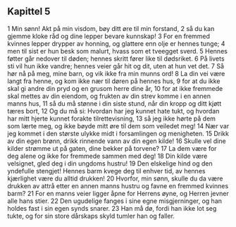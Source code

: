 ## Kapittel 5

1 Min sønn! Akt på min visdom, bøy ditt øre til min forstand, 
2 så du kan gjemme kloke råd og dine lepper bevare kunnskap! 
3 For en fremmed kvinnes lepper drypper av honning, og glattere enn olje er hennes tunge; 
4 men til sist er hun besk som malurt, hvass som et tveegget sverd. 
5 Hennes føtter går nedover til døden; hennes skritt fører like til dødsriket. 
6 På livets sti vil hun ikke vandre; hennes veier går hit og dit, uten at hun vet det. 
7 Så hør nå på meg, mine barn, og vik ikke fra min munns ord! 
8 La din vei være langt fra henne, og kom ikke nær til døren på hennes hus, 
9 for at du ikke skal gi andre din pryd og en grusom herre dine år, 
10 for at ikke fremmede skal mettes av din eiendom, og frukten av din strev komme i en annen manns hus, 
11 så du må stønne i din siste stund, når din kropp og ditt kjøtt tæres bort, 
12 Og du må si: Hvordan har jeg kunnet hate tukt, og hvordan har mitt hjerte kunnet forakte tilrettevisning, 
13 så jeg ikke hørte på dem som lærte meg, og ikke bøyde mitt øre til dem som veiledet meg! 
14 Nær var jeg kommet i den største ulykke midt i forsamlingen og menigheten. 
15 Drikk av din egen brønn, drikk rinnende vann av din egen kilde! 
16 Skulle vel dine kilder strømme ut på gaten, dine bekker på torvene? 
17 La dem være for deg alene og ikke for fremmede sammen med deg! 
18 Din kilde være velsignet, gled deg i din ungdoms hustru! 
19 Den elskelige hind og den yndefulle stengjet! Hennes barm kvege deg til enhver tid, av hennes kjærlighet være du alltid drukken! 
20 Hvorfor, min sønn, skulle du da være drukken av attrå etter en annen manns hustru og favne en fremmed kvinnes barm? 
21 For en manns veier ligger åpne for Herrens øyne, og Herren jevner alle hans stier. 
22 Den ugudelige fanges i sine egne misgjerninger, og han holdes fast i sin egen synds snarer. 
23 Han må dø, fordi han ikke lot seg tukte, og for sin store dårskaps skyld tumler han og faller.
